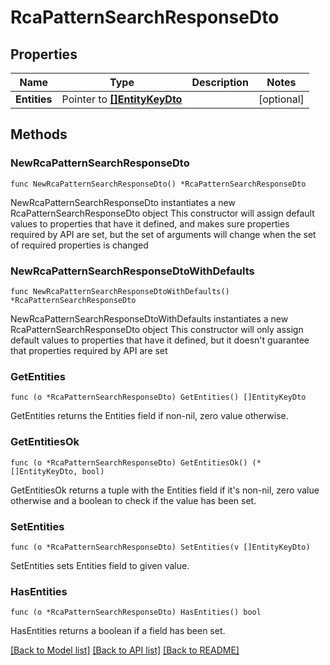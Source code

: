 # RcaPatternSearchResponseDto

## Properties

Name | Type | Description | Notes
------------ | ------------- | ------------- | -------------
**Entities** | Pointer to [**[]EntityKeyDto**](EntityKeyDto.md) |  | [optional] 

## Methods

### NewRcaPatternSearchResponseDto

`func NewRcaPatternSearchResponseDto() *RcaPatternSearchResponseDto`

NewRcaPatternSearchResponseDto instantiates a new RcaPatternSearchResponseDto object
This constructor will assign default values to properties that have it defined,
and makes sure properties required by API are set, but the set of arguments
will change when the set of required properties is changed

### NewRcaPatternSearchResponseDtoWithDefaults

`func NewRcaPatternSearchResponseDtoWithDefaults() *RcaPatternSearchResponseDto`

NewRcaPatternSearchResponseDtoWithDefaults instantiates a new RcaPatternSearchResponseDto object
This constructor will only assign default values to properties that have it defined,
but it doesn't guarantee that properties required by API are set

### GetEntities

`func (o *RcaPatternSearchResponseDto) GetEntities() []EntityKeyDto`

GetEntities returns the Entities field if non-nil, zero value otherwise.

### GetEntitiesOk

`func (o *RcaPatternSearchResponseDto) GetEntitiesOk() (*[]EntityKeyDto, bool)`

GetEntitiesOk returns a tuple with the Entities field if it's non-nil, zero value otherwise
and a boolean to check if the value has been set.

### SetEntities

`func (o *RcaPatternSearchResponseDto) SetEntities(v []EntityKeyDto)`

SetEntities sets Entities field to given value.

### HasEntities

`func (o *RcaPatternSearchResponseDto) HasEntities() bool`

HasEntities returns a boolean if a field has been set.


[[Back to Model list]](../README.md#documentation-for-models) [[Back to API list]](../README.md#documentation-for-api-endpoints) [[Back to README]](../README.md)



